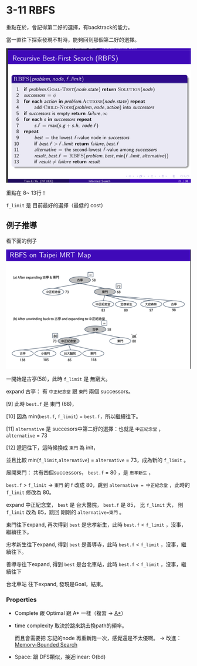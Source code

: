 # 3-11 RBFS

重點在於，會記得第二好的選擇，有backtrack的能力。

當一直往下探索發現不對時，能夠回到那個第二好的選擇。

![3-11%20RBFS%20e6b372788b2446989351bd993a4d0ce4/_2020-04-26_10.24.33.png](3-11%20RBFS%20e6b372788b2446989351bd993a4d0ce4/_2020-04-26_10.24.33.png)

重點在 8~ 13行！

`f_limit`  是 目前最好的選擇（最低的 cost）

## 例子推導

看下面的例子

![3-11%20RBFS%20e6b372788b2446989351bd993a4d0ce4/_2020-04-26_10.29.44.png](3-11%20RBFS%20e6b372788b2446989351bd993a4d0ce4/_2020-04-26_10.29.44.png)

一開始是古亭(58)，此時 `f_limit` 是 無窮大。

expand 古亭： 有 `中正紀念堂` 跟 `東門` 兩個 successors。

[9] 此時 `best.f` 是 東門 (68)， 

[10] 因為  min(`best.f`, `f_limit`) = `best.f`，所以繼續往下。

[11] `alternative` 是 succesors中第二好的選擇：也就是 `中正紀念堂` ， `alternative` = 73

[12] 遞迴往下，這時候換成 `東門` 為 init，

並且比較  min(`f_limit`,`alternative`) = `alternative` = 73，成為新的 `f_limit` 。

展開東門： 共有四個successors， `best.f` = 80  ，是 `忠孝新生` ，

`best.f` > `f_limit` → `東門` 的 f 改成 80，跳到 `alternative = 中正紀念堂` ，此時的 `f_limit` 修改為 80。

expand 中正紀念堂， `best` 是 台大醫院， `best.f` 是 85， 比 `f_limit` 大， 則 `f_limit` 改為 85，跳回 剛剛的 `alternative=東門` 。

東門往下expand, 再次得到 `best` 是忠孝新生，此時 `best.f` < `f_limit` ，沒事，繼續往下。

忠孝新生往下expand, 得到 `best` 是善導寺，此時  `best.f` < `f_limit` ，沒事，繼續往下。

善導寺往下expand, 得到 `best` 是台北車站，此時  `best.f` < `f_limit` ，沒事，繼續往下

台北車站 往下expand, 發現是Goal，結束。

### Properties

- Complete 跟 Optimal 跟 A* 一樣（複習 → [A*](https://www.notion.so/3-9-Best-first-search-A-search-f714c27b80554f44b4cdbe00f544c7de)）
- time complexity 取決於跳來跳去換path的頻率。

    而且會需要把 忘記的node 再重新跑一次，感覺還是不太優啊。 → 改進： [Memory-Bounded Search](https://www.notion.so/3-12-Memory-Bounded-Search-ca008f90de21455588cd86d02b323512)

- Space:  跟 DFS類似，接近linear:   O(bd)